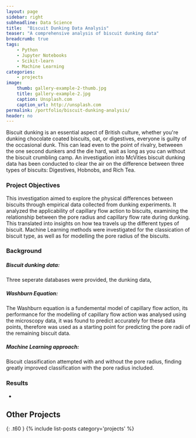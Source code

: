 ```yaml
---
layout: page
sidebar: right
subheadline: Data Science
title:  "Biscuit Dunking Data Analysis"
teaser: "A comprehensive analysis of biscuit dunking data"
breadcrumb: true
tags:
    - Python
    - Jupyter Notebooks
    - Scikit-learn
    - Machine Learning
categories:
    - projects
image:
    thumb: gallery-example-2-thumb.jpg
    title: gallery-example-2.jpg
    caption: Unsplash.com
    caption_url: http://unsplash.com
permalink: /portfolio/biscuit-dunking-analysis/
header: no
---
```


Biscuit dunking is an essential aspect of British culture, whether you're dunking chocolate coated biscuits, oat, or digestives, everyone is guilty of the occasional dunk. This can lead even to the point of rivalry, betweeen the one second dunkers and the die hard, wait as long as you can without the biscuit crumbling camp. An investigation into McVities biscuit dunking data has been conducted to clear the air on the difference between three types of biscuits: Digestives, Hobnobs, and Rich Tea. 

<h3>Project Objectives</h3>

This investigation aimed to explore the physical differences between biscuits through empirical data collected from dunking experiments. It analyzed the applicability of capillary flow action to biscuits, examining the relationship between the pore radius and capillary flow rate during dunking. This translated into insights on how tea travels up the different types of biscuit. Machine Learning methods were investigated for the classication of biscuit type, as well as for modelling the pore radius of the biscuits. 

<h3>Background</h3>

<h5>Biscuit dunking data:</h5> Three seperate databases were provided, the dunking data,

<h5>Washburn Equation:</h5>

The Washburn equation is a fundemental model of capillary flow action, its performance for the modelling of capillary flow action was analysed using the microscopy data, it was found to predict accurately for these data points, therefore was used as a starting point for predicting the pore radii of the remaining biscuit data.

<h5>Machine Learning approach:</h5> 

Biscuit classification attempted with and without the pore radius, finding greatly improved classification with the pore radius included. 

<h3>Results</h3>


<ul>
<li></li>
</ul>
<!--more-->



## Other Projects
{: .t60 }
{% include list-posts category='projects' %}